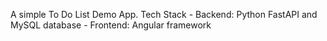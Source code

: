 A simple To Do List Demo App.
Tech Stack - Backend: Python FastAPI and MySQL database
           - Frontend: Angular framework
           
